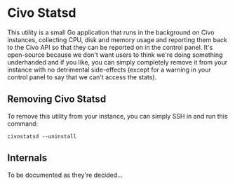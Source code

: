 # Civo Statsd

This utility is a small Go application that runs in the background on Civo instances, collecting CPU, disk and memory
usage and reporting them back to the Civo API so that they can be reported on in the control panel.  It's open-source
because we don't want users to think we're doing something underhanded and if you like, you can simply completely
remove it from your instance with no detrimental side-effects (except for a warning in your control panel to say that
we can't access the stats).

## Removing Civo Statsd

To remove this utility from your instance, you can simply SSH in and run this command:

```
civostatsd --uninstall
```

## Internals

To be documented as they're decided...
